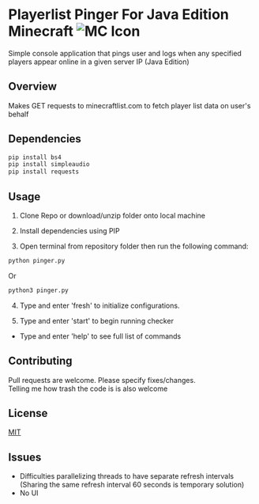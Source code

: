 # Playerlist Pinger For Java Edition Minecraft   ![MC Icon](https://iili.io/6Jdw5g.png)
 
Simple console application that pings user and logs when any specified players appear online in a given server IP (Java Edition)

## Overview
Makes GET requests to minecraftlist.com to fetch player list data on user's behalf

## Dependencies
```bash
pip install bs4
pip install simpleaudio
pip install requests
```
## Usage
1. Clone Repo or download/unzip folder onto local machine

2. Install dependencies using PIP

3. Open terminal from repository folder then run the following command:
```bash
python pinger.py
```
Or

```bash
python3 pinger.py
```
4. Type and enter 'fresh' to initialize configurations.

5. Type and enter 'start' to begin running checker

- Type and enter 'help' to see full list of commands

## Contributing
Pull requests are welcome. Please specify fixes/changes.  
Telling me how trash the code is is also welcome


## License
[MIT](https://choosealicense.com/licenses/mit/)


## Issues
- Difficulties parallelizing threads to have separate refresh intervals (Sharing the same refresh interval 60 seconds is temporary solution)
- No UI 
